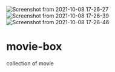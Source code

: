 ![Screenshot from 2021-10-08 17-26-27](https://user-images.githubusercontent.com/66167112/136643978-e2c983d5-f2e7-4c5b-b32e-18e8cc359592.png)
![Screenshot from 2021-10-08 17-26-39](https://user-images.githubusercontent.com/66167112/136643982-09de4de2-be25-4413-9ced-c22fe4a40d2a.png)
![Screenshot from 2021-10-08 17-26-46](https://user-images.githubusercontent.com/66167112/136643983-92a3efe0-fb13-488c-b218-7cfcf788bee2.png)
# movie-box

collection of movie
